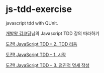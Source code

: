 js-tdd-exercise
===============

javascript tdd with QUnit.

[개발왕 김코딩](http://huns.me/category/development/)님의 Javascript TDD 강의 따라하기

[도전! JavaScript TDD – 2. TDD 리듬](http://huns.me/%EB%8F%84%EC%A0%84-javascript-tdd-2-tdd-%EB%A6%AC%EB%93%AC/)

[도전! JavaScript TDD – 1. 시작](http://huns.me/tddtest-driven-development%EB%A1%9C-%EC%9E%90%ED%8C%90%EA%B8%B0-%EB%A7%8C%EB%93%A4%EA%B8%B0-1-%EC%8B%9C%EC%9E%91/)

[도전! JavaScript TDD – 3. 점진적 명세 작성](http://huns.me/%EB%8F%84%EC%A0%84-javascript-tdd-3-%EC%A0%90%EC%A7%84%EC%A0%81-%EB%AA%85%EC%84%B8-%EC%9E%91%EC%84%B1/)
